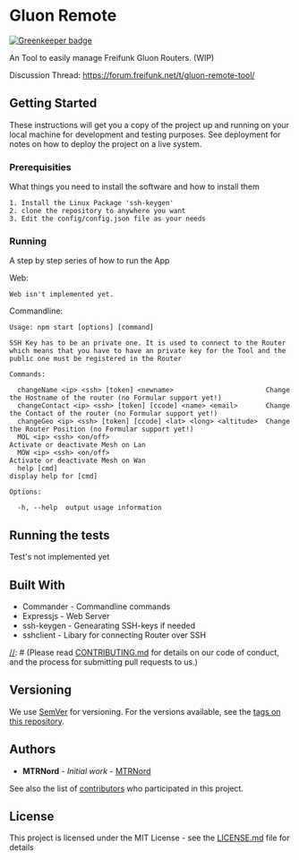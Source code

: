 # Gluon Remote

[![Greenkeeper badge](https://badges.greenkeeper.io/MTRNord/gluon_remote_node.svg)](https://greenkeeper.io/)

An Tool to easily manage Freifunk Gluon Routers. (WIP)

Discussion Thread: https://forum.freifunk.net/t/gluon-remote-tool/

## Getting Started

These instructions will get you a copy of the project up and running on your local machine for development and testing purposes. See deployment for notes on how to deploy the project on a live system.

### Prerequisities

What things you need to install the software and how to install them

```
1. Install the Linux Package 'ssh-keygen'
2. clone the repository to anywhere you want
3. Edit the config/config.json file as your needs
```

### Running

A step by step series of how to run the App

Web:

```
Web isn't implemented yet.
```

Commandline:

```
Usage: npm start [options] [command]

SSH Key has to be an private one. It is used to connect to the Router which means that you have to have an private key for the Tool and the public one must be registered in the Router

Commands:

  changeName <ip> <ssh> [token] <newname>                       Change the Hostname of the router (no Formular support yet!)
  changeContact <ip> <ssh> [token] [ccode] <name> <email>       Change the Contact of the router (no Formular support yet!)
  changeGeo <ip> <ssh> [token] [ccode] <lat> <long> <altitude>  Change the Router Position (no Formular support yet!)
  MOL <ip> <ssh> <on/off>                                       Activate or deactivate Mesh on Lan
  MOW <ip> <ssh> <on/off>                                       Activate or deactivate Mesh on Wan
  help [cmd]                                                    display help for [cmd]

Options:

  -h, --help  output usage information

```

## Running the tests

Test's not implemented yet

## Built With

* Commander - Commandline commands
* Expressjs - Web Server
* ssh-keygen - Genearating SSH-keys if needed
* sshclient - Libary for connecting Router over SSH

[//]: # (## Contributing)

[//]: # (Please read [CONTRIBUTING.md](CONTRIBUTING.md) for details on our code of conduct, and the process for submitting pull requests to us.)

## Versioning

We use [SemVer](http://semver.org/) for versioning. For the versions available, see the [tags on this repository](https://github.com/your/project/tags).

## Authors

* **MTRNord** - *Initial work* - [MTRNord](https://github.com/MTRNord)

See also the list of [contributors](https://github.com/MTRNord/gluon_web_remote_node/contributors) who participated in this project.

## License

This project is licensed under the MIT License - see the [LICENSE.md](LICENSE.md) file for details
